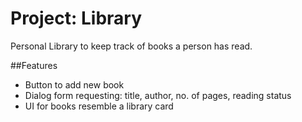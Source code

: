 # Project: Library
Personal Library to keep track of books a person has read. 

##Features
- Button to add new book
- Dialog form requesting: title, author, no. of pages, reading status
- UI for books resemble a library card

